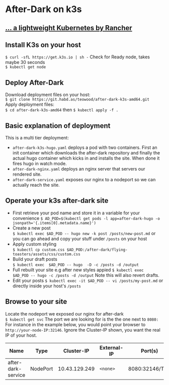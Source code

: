 
# After-Dark on k3s  

## [... a lightweight Kubernetes by Rancher](https://k3s.io/)

## Install K3s on your host  

``$ curl -sfL https://get.k3s.io | sh -``
Check for Ready node, takes maybe 30 seconds  
``$ kubectl get node``  

## Deploy After-Dark  

Download deployment files on your host:  
``$ git clone https://git.habd.as/teowood/after-dark-k3s-amd64.git``  
Apply deployment files:  
``$ cd after-dark-k3s-amd64`` then ``$ kubectl apply -f .``  

## Basic explanation of deployment

This is a multi tier deployment:  

* ``after-dark-k3s-hugo.yaml`` deploys a pod with two containers. First an  init container which downloads the after-dark repository and finally the actual hugo container which kicks in and installs the site. When done it fires hugo in watch mode.  
* ``after-dark-nginx.yaml`` deploys an nginx server that servers our rendered site.
* ``after-dark-service.yaml`` exposes our nginx to a nodeport so we can actually reach the site.

## Operate your k3s after-dark site  

* First retrieve your pod name and store it in a variable for your convenience ``$ AD_POD=$(kubectl get pods -l app=after-dark-hugo -o jsonpath='{.items[0].metadata.name}')``  
* Create a new post  
``$ kubectl exec $AD_POD -- hugo new -k post /posts/new-post.md``  or you can go ahead and copy your stuff under ``/posts`` on your host  
* Apply custom styling  
``$ kubectl cp custom.css $AD_POD:/after-dark/flying-toasters/assets/css/custom.css``  
* Build your draft posts  
``$ kubectl exec  $AD_POD -- hugo  -D -c /posts -d /output``
* Full rebuilt your site e.g after new styles appied ``$ kubectl exec  $AD_POD -- hugo -c /posts -d /output`` Note this will also revert drafts.  
* Edit your posts ``$ kubectl exec -it $AD_POD -- vi /posts/my-post.md`` or directly inside your host's ``/posts``

## Browse to your site  

Locate the nodeport we exposed our nginx for after-dark  
``$ kubectl get svc``
The port we are looking for is the the one next to ``8080:``
For instance in the example below, you would point your browser to `http://your-node-IP:32146`. Ignore the Cluster-IP shown, you want the real IP of your host.

| Name | Type | Cluster-IP | External-IP | Port(s) | Age |
|--------------------|----------|---------------|-------------|----------------|-----|
| after-dark-service | NodePort | 10.43.129.249 | `<none>` | 8080:32146/TCP | 1h |  
